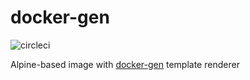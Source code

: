 # docker-gen

![circleci][circleci]

Alpine-based image with [docker-gen](https://github.com/jwilder/docker-gen) template renderer

[circleci]: https://img.shields.io/circleci/build/gh/vektorcloud/docker-gen?color=1dd6c9&logo=CircleCI&logoColor=1dd6c9&style=for-the-badge "docker-gen"
